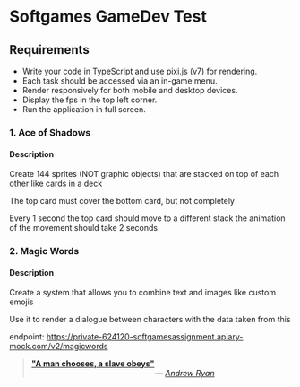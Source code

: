 # Softgames GameDev Test

## Requirements

- Write your code in TypeScript and use pixi.js (v7) for rendering.
- Each task should be accessed via an in-game menu.
- Render responsively for both mobile and desktop devices.
- Display the fps in the top left corner.
- Run the application in full screen.

### 1. Ace of Shadows

#### Description

Create 144 sprites (NOT graphic objects)
that are stacked on top of each other like cards in a deck

The top card must cover the bottom card, but not completely

Every 1 second the top card should move to a different stack
the animation of the movement should take 2 seconds

### 2. Magic Words

#### Description

Create a system that allows you to combine text and images like custom emojis

Use it to render a dialogue between characters with the data taken from this

endpoint: https://private-624120-softgamesassignment.apiary-mock.com/v2/magicwords

> **["A man chooses, a slave obeys"](https://www.youtube.com/watch?v=oG25S51qJQQ)**\
> &nbsp;&nbsp;&nbsp;&nbsp;&nbsp;&nbsp;&nbsp;&nbsp;&nbsp;&nbsp;&nbsp;&nbsp;&nbsp;&nbsp;&nbsp;&nbsp;&nbsp;&nbsp;&nbsp;&nbsp;&nbsp;&nbsp;&nbsp;&nbsp;&nbsp;&nbsp;&nbsp;&nbsp;&nbsp;&nbsp;&nbsp;&nbsp;&nbsp;&nbsp;&nbsp;&nbsp;&nbsp;&nbsp;&nbsp;&nbsp;&nbsp;&nbsp;&nbsp;&nbsp;&nbsp;&nbsp;&nbsp;&nbsp;&nbsp;&nbsp;&nbsp;&nbsp;&nbsp;&nbsp;&nbsp;&nbsp;— [_Andrew Ryan_](https://bioshock.fandom.com/wiki/Andrew_Ryan)
